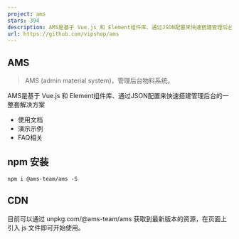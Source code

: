 ```yaml
---
project: ams
stars: 394
description: AMS是基于 Vue.js 和 Element组件库、通过JSON配置来快速搭建管理后台的一整套前端解决方案
url: https://github.com/vipshop/ams
---
```


AMS
---

> AMS (admin material system)，管理后台物料系统。

AMS是基于 Vue.js 和 Element组件库、通过JSON配置来快速搭建管理后台的一整套解决方案

-   使用文档
-   演示示例
-   FAQ相关

npm 安装
------

```
npm i @ams-team/ams -S
```

CDN
---

目前可以通过 unpkg.com/@ams-team/ams 获取到最新版本的资源，在页面上引入 js 文件即可开始使用。

<!-- 引入ams库 -->
<script src\="https://unpkg.com/@ams-team/ams/lib/ams.js"\></script\>

快速开始
----

AMS的核心思想是通过规范数据接口的数据结构，再用类JSON的格式配置对应的 `区块` 和 `资源`，即可渲染成有UI和数据交互的前端界面。

### 第一步，注册资源

ams.resource('demoRes', { // ”demoRes“为资源名
    api: {
        prefix: 'https://easy-mock.com/mock/5a0023effbbb09615044cb82/', // 接口前缀
        update: 'update', // 更新表单数据，值为更新接口的path，和接口前缀组成最终请求的url
        read: 'read', // 读取表单数据，值为读取接口的path
    },
    fields: { // 字段
        id: { // “id”为字段名
            type: 'text', // 字段类型
            label: '文本' // 该字段显示在页面的文本标签
        },
        testRate: {
            type: 'rate',
            label: '评分'
        },
        testTextarea: {
            type: 'textarea',
            label: '评语'
        }
    }
})

### packages目录本地开发调试

npm run dev

### 第二步，注册区块

ams.block('demo', { // “demo”为区块名
    type: 'form', // 区块类型，“form”代表表单类型
    ctx: 'edit', // 状态，“edit”代表为可编辑
    resource: 'demoRes', // 该区块挂载的资源
    operations: { // 操作
        submit: { // 操作触发的事件名
            type: 'button', // 操作类型
            label: '提交' // 操作按钮显示的文案
        }
    },
    events: { // 事件流
        init: '@read', // “read”是内置的读取数据操作
        submit: '@update' // “update”是内置的更新数据操作
    }
});

### 第三步，渲染区块

// 渲染名字为“demo”的区块
ams.render('demo')

尝试AMS的最简单的方式是使用JSRUN上的官方入门Demo。你可以在浏览器新标签页中打开它，跟着例子学习一些基础用法。

### packages本地开发调试

```
npm run dev
```

浏览器支持
-----

现代浏览器 及 Internet Explorer 10+。

1.0版本规划
-------

> 通过 `1.0` 版本调整，希望把ams的配置的更加精简，希望解决一些设计不规范或者在实践中反馈不合理的地方，解决已知的痛点，敬请期待。点击查看1.0版本规划详情>>

本地开发
----

npm install
npm run build
npm run dev

开发团队
----

来自vip.com的开发者：

-   bfkkkd
-   w3cmark
-   wuzebin
-   EdwardQ

vip.com以外的开发者：

-   hodor-cn
-   ly525

社区互助
----

加入技术支持群，请扫二维码加“唯技术”老师咨询（添加时请备注“AMS”）

LICENSE
-------

Apache 2.0
